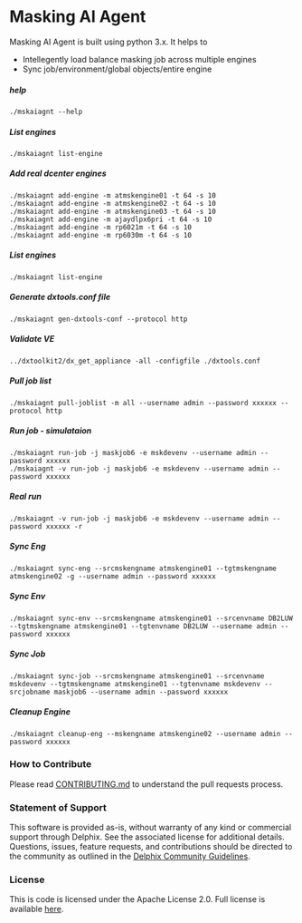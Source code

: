 # Masking AI Agent

Masking AI Agent is built using python 3.x. It helps to 

  - Intellegently load balance masking job across multiple engines
  - Sync job/environment/global objects/entire engine


##### help
```shell
./mskaiagnt --help
```

##### List engines
```shell
./mskaiagnt list-engine
```

##### Add real dcenter engines
```shell
./mskaiagnt add-engine -m atmskengine01 -t 64 -s 10
./mskaiagnt add-engine -m atmskengine02 -t 64 -s 10
./mskaiagnt add-engine -m atmskengine03 -t 64 -s 10
./mskaiagnt add-engine -m ajaydlpx6pri -t 64 -s 10
./mskaiagnt add-engine -m rp6021m -t 64 -s 10
./mskaiagnt add-engine -m rp6030m -t 64 -s 10
```

##### List engines
```shell
./mskaiagnt list-engine
```

##### Generate dxtools.conf file
```shell
./mskaiagnt gen-dxtools-conf --protocol http
```

##### Validate VE
```shell
../dxtoolkit2/dx_get_appliance -all -configfile ./dxtools.conf
```

##### Pull job list
```shell
./mskaiagnt pull-joblist -m all --username admin --password xxxxxx --protocol http
```

##### Run job - simulataion
```shell
./mskaiagnt run-job -j maskjob6 -e mskdevenv --username admin --password xxxxxx
./mskaiagnt -v run-job -j maskjob6 -e mskdevenv --username admin --password xxxxxx
```

##### Real run
```shell
./mskaiagnt -v run-job -j maskjob6 -e mskdevenv --username admin --password xxxxxx -r
```

##### Sync Eng
```shell
./mskaiagnt sync-eng --srcmskengname atmskengine01 --tgtmskengname atmskengine02 -g --username admin --password xxxxxx
```

##### Sync Env
```shell
./mskaiagnt sync-env --srcmskengname atmskengine01 --srcenvname DB2LUW --tgtmskengname atmskengine01 --tgtenvname DB2LUW --username admin --password xxxxxx
```

##### Sync Job
```shell
./mskaiagnt sync-job --srcmskengname atmskengine01 --srcenvname mskdevenv --tgtmskengname atmskengine01 --tgtenvname mskdevenv --srcjobname maskjob6 --username admin --password xxxxxx
```

##### Cleanup Engine
```shell
./mskaiagnt cleanup-eng --mskengname atmskengine02 --username admin --password xxxxxx
```

### <a id="contribute"></a>How to Contribute

Please read [CONTRIBUTING.md](./CONTRIBUTING.md) to understand the pull requests process.

### <a id="statement-of-support"></a>Statement of Support

This software is provided as-is, without warranty of any kind or commercial support through Delphix. See the associated license for additional details. Questions, issues, feature requests, and contributions should be directed to the community as outlined in the [Delphix Community Guidelines](https://delphix.github.io/community-guidelines.html).

### <a id="license"></a>License

This is code is licensed under the Apache License 2.0. Full license is available [here](./LICENSE).

